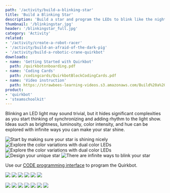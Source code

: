 ```yaml
---
path: '/activity/build-a-blinking-star'
title: 'Build a Blinking Star'
description: 'Build a star and program the LEDs to blink like the night sky.'
thumbnail: '/blinkingstar.jpg'
header: '/blinkingstar_full.jpg'
category: 'Activity'
related:
- '/activity/create-a-robot-racer'
- '/activity/build-an-afraid-of-the-dark-pig'
- '/activity/build-a-robotic-crane-quirkbot'
downloads:
- name: 'Getting Started with Quirkbot'
  path: /quirkbotonboarding.pdf
- name: 'Coding Cards'
  path: /codingcards/QuirkbotBlockCodingCards.pdf
- name: 'Video instruction'
  path: https://strawbees-learning-videos.s3.amazonaws.com/Build%20a%20Blinking%20Star.mp4
product:
- 'quirkbot'
- 'steamschoolkit'
---
```


<section component="youtube" url="https://youtu.be/4zduly6FhQs"></section>

Blinking an LED light may sound trivial, but it hides significant complexities as you start thinking of synchronizing and adding rhythm to the light show. Ideas such as brightness, luminosity, color intensity, and hue can be explored with infinite ways you can make your star shine.

<section component="gallery">

![Start by making sure your star is shining nicely](/blinkingstar2.jpg)
![Explore the color variations with dual color LEDs](/blinkingstar_full.jpg)
![Explore the color variations with dual color LEDs](/blinkingstar3.jpg)
![Design your unique star](/blinkingstar4.jpg)
![There are infinite ways to blink your star](/blinkingstar.gif)

</section>

Use our [CODE programming interface](https://code.strawbees.com/) to program the Quirkbot.

<section component="gallery">

![](/onboarding/ledlegs.jpg)
![](/onboarding/squeezeledlegs.jpg)
![](/onboarding/attachledtoarm.jpg)
![](/onboarding/protectwithstraw.jpg)
![](/onboarding/howtoconnect.jpg)
![](/onboarding/howtoinstallfactoryprogram.jpg)

</section>

<section component="gallery">

![](/onboarding/whatarecodingcards.jpg)
![](/codingcards/blink.jpg)
![](/codingcards/flicker.jpg)
![](/codingcards/switchingcolors.jpg)
![](/codingcards/flickeringcolor.jpg)
![](/codingcards/glow.jpg)
![](/codingcards/fadingcolors.jpg)

</section>
